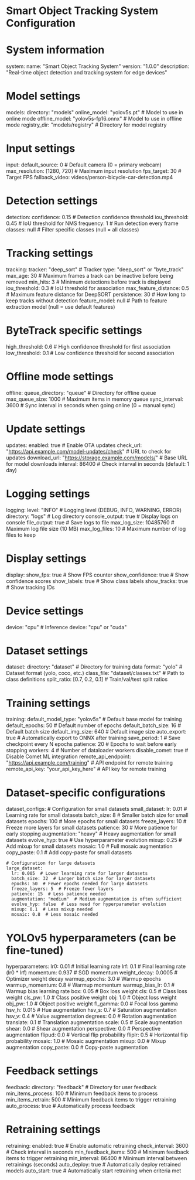 # Smart Object Tracking System Configuration

# System information
system:
  name: "Smart Object Tracking System"
  version: "1.0.0"
  description: "Real-time object detection and tracking system for edge devices"

# Model settings
models:
  directory: "models"
  online_model: "yolov5s.pt"  # Model to use in online mode
  offline_model: "yolov5s-fp16.onnx"  # Model to use in offline mode
  registry_dir: "models/registry"  # Directory for model registry

# Input settings
input:
  default_source: 0  # Default camera (0 = primary webcam)
  max_resolution: [1280, 720]  # Maximum input resolution
  fps_target: 30  # Target FPS
  fallback_video: videos/person-bicycle-car-detection.mp4

# Detection settings
detection:
  confidence: 0.15  # Detection confidence threshold
  iou_threshold: 0.45  # IoU threshold for NMS
  frequency: 1  # Run detection every frame
  classes: null  # Filter specific classes (null = all classes)

# Tracking settings
tracking:
  tracker: "deep_sort"  # Tracker type: "deep_sort" or "byte_track"
  max_age: 30  # Maximum frames a track can be inactive before being removed
  min_hits: 3  # Minimum detections before track is displayed
  iou_threshold: 0.3  # IoU threshold for association
  max_feature_distance: 0.5  # Maximum feature distance for DeepSORT
  persistence: 30  # How long to keep tracks without detection
  feature_model: null  # Path to feature extraction model (null = use default features)

  # ByteTrack specific settings
  high_threshold: 0.6  # High confidence threshold for first association
  low_threshold: 0.1  # Low confidence threshold for second association

# Offline mode settings
offline:
  queue_directory: "queue"  # Directory for offline queue
  max_queue_size: 1000  # Maximum items in memory queue
  sync_interval: 3600  # Sync interval in seconds when going online (0 = manual sync)

# Update settings
updates:
  enabled: true  # Enable OTA updates
  check_url: "https://api.example.com/model-updates/check"  # URL to check for updates
  download_url: "https://storage.example.com/models/"  # Base URL for model downloads
  interval: 86400  # Check interval in seconds (default: 1 day)

# Logging settings
logging:
  level: "INFO"  # Logging level (DEBUG, INFO, WARNING, ERROR)
  directory: "logs"  # Log directory
  console_output: true  # Display logs on console
  file_output: true  # Save logs to file
  max_log_size: 10485760  # Maximum log file size (10 MB)
  max_log_files: 10  # Maximum number of log files to keep

# Display settings
display:
  show_fps: true  # Show FPS counter
  show_confidence: true  # Show confidence scores
  show_labels: true  # Show class labels
  show_tracks: true  # Show tracking IDs

# Device settings
device: "cpu"  # Inference device: "cpu" or "cuda"

# Dataset settings
dataset:
  directory: "dataset"  # Directory for training data
  format: "yolo"  # Dataset format (yolo, coco, etc.)
  class_file: "dataset/classes.txt"  # Path to class definitions
  split_ratio: [0.7, 0.2, 0.1]  # Train/val/test split ratios

# Training settings
training:
  default_model_type: "yolov5s"  # Default base model for training
  default_epochs: 50  # Default number of epochs
  default_batch_size: 16  # Default batch size
  default_img_size: 640  # Default image size
  auto_export: true  # Automatically export to ONNX after training
  save_period: 1  # Save checkpoint every N epochs
  patience: 20  # Epochs to wait before early stopping
  workers: 4  # Number of dataloader workers
  disable_comet: true  # Disable Comet ML integration
  remote_api_endpoint: "https://api.example.com/training"  # API endpoint for remote training
  remote_api_key: "your_api_key_here"  # API key for remote training

  # Dataset-specific configurations
  dataset_configs:
    # Configuration for small datasets
    small_dataset:
      lr: 0.01  # Learning rate for small datasets
      batch_size: 8  # Smaller batch size for small datasets
      epochs: 100  # More epochs for small datasets
      freeze_layers: 10  # Freeze more layers for small datasets
      patience: 30  # More patience for early stopping
      augmentation: "heavy"  # Heavy augmentation for small datasets
      evolve_hyp: true  # Use hyperparameter evolution
      mixup: 0.25  # Add mixup for small datasets
      mosaic: 1.0  # Full mosaic augmentation
      copy_paste: 0.1  # Add copy-paste for small datasets
    
    # Configuration for large datasets
    large_dataset:
      lr: 0.005  # Lower learning rate for larger datasets
      batch_size: 32  # Larger batch size for larger datasets
      epochs: 50  # Fewer epochs needed for large datasets
      freeze_layers: 5  # Freeze fewer layers
      patience: 15  # Less patience needed
      augmentation: "medium"  # Medium augmentation is often sufficient
      evolve_hyp: false  # Less need for hyperparameter evolution
      mixup: 0.1  # Less mixup needed
      mosaic: 0.8  # Less mosaic needed

  # YOLOv5 hyperparameters (can be fine-tuned)
  hyperparameters:
    lr0: 0.01  # Initial learning rate
    lrf: 0.1  # Final learning rate (lr0 * lrf)
    momentum: 0.937  # SGD momentum
    weight_decay: 0.0005  # Optimizer weight decay
    warmup_epochs: 3.0  # Warmup epochs
    warmup_momentum: 0.8  # Warmup momentum
    warmup_bias_lr: 0.1  # Warmup bias learning rate
    box: 0.05  # Box loss weight
    cls: 0.5  # Class loss weight
    cls_pw: 1.0  # Class positive weight
    obj: 1.0  # Object loss weight
    obj_pw: 1.0  # Object positive weight
    fl_gamma: 0.0  # Focal loss gamma
    hsv_h: 0.015  # Hue augmentation
    hsv_s: 0.7  # Saturation augmentation
    hsv_v: 0.4  # Value augmentation
    degrees: 0.0  # Rotation augmentation
    translate: 0.1  # Translation augmentation
    scale: 0.5  # Scale augmentation
    shear: 0.0  # Shear augmentation
    perspective: 0.0  # Perspective augmentation
    flipud: 0.0  # Vertical flip probability
    fliplr: 0.5  # Horizontal flip probability
    mosaic: 1.0  # Mosaic augmentation
    mixup: 0.0  # Mixup augmentation
    copy_paste: 0.0  # Copy-paste augmentation

# Feedback settings
feedback:
  directory: "feedback"  # Directory for user feedback
  min_items_process: 100  # Minimum feedback items to process
  min_items_retrain: 500  # Minimum feedback items to trigger retraining
  auto_process: true  # Automatically process feedback

# Retraining settings
retraining:
  enabled: true  # Enable automatic retraining
  check_interval: 3600  # Check interval in seconds
  min_feedback_items: 500  # Minimum feedback items to trigger retraining
  min_interval: 86400  # Minimum interval between retrainings (seconds)
  auto_deploy: true  # Automatically deploy retrained models
  auto_start: true  # Automatically start retraining when criteria met